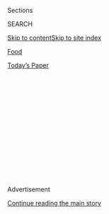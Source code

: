 <div id="app">

<div>

<div>

<div>

<div class="NYTAppHideMasthead css-1q2w90k e1suatyy0">

<div class="section css-ui9rw0 e1suatyy2">

<div class="css-eph4ug er09x8g0">

<div class="css-6n7j50">

</div>

<span class="css-1dv1kvn">Sections</span>

<div class="css-10488qs">

<span class="css-1dv1kvn">SEARCH</span>

</div>

[Skip to content](#site-content)[Skip to site
index](#site-index)

</div>

<div id="masthead-section-label" class="css-1wr3we4 eaxe0e00">

[Food](https://www.nytimes3xbfgragh.onion/section/food)

</div>

<div class="css-10698na e1huz5gh0">

</div>

</div>

<div id="masthead-bar-one" class="section hasLinks css-15hmgas e1csuq9d3">

<div class="css-uqyvli e1csuq9d0">

</div>

<div class="css-1uqjmks e1csuq9d1">

</div>

<div class="css-9e9ivx">

[](https://myaccount.nytimes3xbfgragh.onion/auth/login?response_type=cookie&client_id=vi)

</div>

<div class="css-1bvtpon e1csuq9d2">

[Today’s
Paper](https://www.nytimes3xbfgragh.onion/section/todayspaper)

</div>

</div>

</div>

</div>

<div data-aria-hidden="false">

<div id="site-content" data-role="main">

<div>

<div class="css-1aor85t" style="opacity:0.000000001;z-index:-1;visibility:hidden">

<div class="css-1hqnpie">

<div class="css-epjblv">

<span class="css-17xtcya">[Food](/section/food)</span><span class="css-x15j1o">|</span><span class="css-fwqvlz">Restaurant
Review: Wildair on the Lower East
Side</span>

</div>

<div class="css-k008qs">

<div class="css-1iwv8en">

<span class="css-18z7m18"></span>

<div>

</div>

</div>

<span class="css-1n6z4y">https://nyti.ms/1OiRk18</span>

<div class="css-1705lsu">

<div class="css-4xjgmj">

<div class="css-4skfbu" data-role="toolbar" data-aria-label="Social Media Share buttons, Save button, and Comments Panel with current comment count" data-testid="share-tools">

  - 
  - 
  - 
  - 
    
    <div class="css-6n7j50">
    
    </div>

  - 
  - 

</div>

</div>

</div>

</div>

</div>

</div>

<div class="css-13pd83m">

</div>

<div id="top-wrapper" class="css-1sy8kpn">

<div id="top-slug" class="css-l9onyx">

Advertisement

</div>

[Continue reading the main
story](#after-top)

<div class="ad top-wrapper" style="text-align:center;height:100%;display:block;min-height:250px">

<div id="top" class="place-ad" data-position="top" data-size-key="top">

</div>

</div>

<div id="after-top">

</div>

</div>

<div id="sponsor-wrapper" class="css-1hyfx7x">

<div id="sponsor-slug" class="css-19vbshk">

Supported by

</div>

[Continue reading the main
story](#after-sponsor)

<div id="sponsor" class="ad sponsor-wrapper" style="text-align:center;height:100%;display:block">

</div>

<div id="after-sponsor">

</div>

</div>

<div class="css-1vkm6nb ehdk2mb0">

# Restaurant Review: Wildair on the Lower East Side

</div>

<div class="sizeMedium layoutHorizontal css-1ccaq62 ejvbdkh1">

[](https://www.nytimes3xbfgragh.onion/slideshow/2015/10/07/dining/wildair.html)

<div class="css-5nx6oe">

## Wildair

<div class="css-1xhl2m">

10 Photos

View Slide Show
<span class="css-t4350i">›</span>

</div>

</div>

<div class="css-79elbk">

<div class="css-hyytny">

</div>

![](https://static01.graylady3jvrrxbe.onion/images/2015/10/07/dining/07REST-WILDAIR-slide-I9ZF/07REST-WILDAIR-slide-I9ZF-articleLarge.jpg?quality=75&auto=webp&disable=upscale)

</div>

<div class="css-17ai7jg e15qwgfe0">

<span class="css-16f3y1r e13ogyst0">Liz Barclay for The New York
Times</span>

</div>

</div>

<div class="css-170u9t6">

<div class="css-1c4e8vg" data-testid="restaurant-review-header">

<div class="css-83hgbf">

  - Wildair  
    <span class="css-z4hz5">★★</span>
    American
    $$
    <span>142 Orchard Street</span>
    646-964-5624

</div>

</div>

</div>

<div class="css-xt80pu e12qa4dv0">

<div class="css-18e8msd">

<div class="css-vp77d3 epjyd6m0">

<div class="css-1baulvz">

By [<span class="css-1baulvz last-byline" itemprop="name">Pete
Wells</span>](http://www.nytimes3xbfgragh.onion/by/pete-wells)

</div>

</div>

  - Oct. 6,
    2015

  - 
    
    <div class="css-4xjgmj">
    
    <div class="css-d8bdto" data-role="toolbar" data-aria-label="Social Media Share buttons, Save button, and Comments Panel with current comment count" data-testid="share-tools">
    
      - 
      - 
      - 
      - 
        
        <div class="css-6n7j50">
        
        </div>
    
      - 
      - 
    
    </div>
    
    </div>

</div>

</div>

<div class="section meteredContent css-1r7ky0e" name="articleBody" itemprop="articleBody">

<div class="css-1fanzo5 StoryBodyCompanionColumn">

<div class="css-53u6y8">

When serious, reputation-making restaurants run out of room on the walls
to hang all the awards, chefs open a cheaper, more casual restaurant
nearby. Like a dutiful younger brother, the second restaurant is
supposed to work harder, please more people, make fewer demands, be more
pragmatic and smile as the firstborn sucks up all the attention.

There is rarely any confusion about these roles. [Bouchon Bakery &
Café](http://www.thomaskeller.com/time-warner-new-york/bouchon-bakery-caf%C3%A9)
doesn’t try to waylay customers toddling toward [Per
Se](http://www.nytimes3xbfgragh.onion/2011/10/12/dining/reviews/per-se-nyc-restaurant-review.html)’s
blue door and tempt them into having a quiche and salad instead.

Sometimes, though, younger siblings who follow the rules can still pull
off some quiet subversion.

This summer, the chefs Jeremiah Stone and Fabian von Hauske opened a
wine bar two doors down Orchard Street from their showcase restaurant,
[Contra](http://www.nytimes3xbfgragh.onion/2014/03/12/dining/restaurant-review-contra-on-the-lower-east-side.html).
The new place, called [Wildair](http://www.wildair.nyc/), plays its part
exactly as written. And somehow, in a subtle and charming way, the kid
upstages his big brother.

Contra does laid-back refinement as well as any downtown restaurant, and
the two chefs pack an impressive amount of nuance into its six- or
seven-course set menus. Wildair is the one I want to go back to, though.
I want to camp out at a high table, taste everything new on the menu to
see whether it clicks and pillage the stash of natural wines like
Genghis Khan.

</div>

</div>

<div class="css-1fanzo5 StoryBodyCompanionColumn">

<div class="css-53u6y8">

Format matters. Contra’s is a concise tasting menu, and tasting menus
are the parchment scrolls on which chefs inscribe their Magna Cartas
with goose-quill flourishes. Wildair borrows its format from
contemporary European wine bars such as [Manfreds &
Vin](http://manfreds.dk/en/) in Copenhagen and [Le
Dauphin](http://www.restaurantledauphin.net/) in Paris, places that
extend a hand inviting us to try something new, drink a strange gamay
bottled by an ornery old hermit, eat a little of this and a little more
of that while we catch up, unwind and make plans. You visit Contra.
Wildair is a restaurant you can live in.

The food isn’t necessarily better, but it’s often more inventive. You
wouldn’t guess that from scanning the menu, reading down from oysters
and cheese to fried squid and steak. Mr. Stone and Mr. von Hauske are
serving familiar, likable food. But instead of tying them down, this
seems to have given them permission to lift off with extra altitude.

The squid is fried along with sliced lemons and sections of green onion.
Everything is contained in a golden shell that is implausibly light and
crunchy, with no hint of sogginess. Potato flour mixed with masa is the
secret of the batter. A garlic-powered squid-ink aioli gives the dish
some staying
power.

</div>

</div>

<div style="max-width:100%;margin:0 auto">

<div class="css-17dprlf" data-id="100000003859701" data-slug="embed-Pinterest-Restaurants" style="max-width:300px">

</div>

</div>

<div class="css-1fanzo5 StoryBodyCompanionColumn">

<div class="css-53u6y8">

The secret of Wildair’s white shrimp with celery is probably the shrimp
themselves, netted off the coast of Georgia. But the kitchen augments
their unmistakably wild flavor by patiently stewing them in
garlic-pimentón oil, heads and all.

</div>

</div>

<div class="css-1fanzo5 StoryBodyCompanionColumn">

<div class="css-53u6y8">

On my first two outings at Wildair, I passed up the pork rillettes,
suspecting that they were outsourced. They are not. They are beautifully
made on site, smooth and pinkish and creamy in a glass bowl sealed with
a white blanket of fat. I spread the rillettes on thin toast and took a
bite, letting the fat and its warm, holiday flavor of ginger and other
seasonings melt on my tongue.

I almost skipped the lettuce, too, suspecting that it was lettuce. I was
right about that but wrong about skipping it. With squiggles of
butter-and-caramelized-lettuce dressing insinuated into its folds and
some chopped pistachios on top, the sweet Little Gem lettuce makes for
one of those ideal salads that is as complicated as it needs to be and
no more.

The dream date for that lettuce would be the dry-aged Wagyu steak, slick
with melted beef fat and so tender it doesn’t seem entirely real. It
might have made me dizzy if I hadn’t already been reeling over the
price, $70 for roughly 25 ounces of meat, sliced from the bone, that two
companions and I ate while luxuriating in the oak-and-steel embrace of
Wildair’s stools. (The discomfort is more acute at the narrow counters
on either side of the dining room.)

For the average mortal’s budget, the beef tartare is a more accessible
lettuce partner. Chopped into bits that are big enough to chew, the meat
is crunchy with toasted buckwheat, hot with fresh horseradish, and sharp
with gratings of tangy smoked Cheddar.

Though the two chefs seem liberated by [cooking for a simple wine
bar](http://www.nytimes3xbfgragh.onion/2015/09/09/dining/a-blurry-line-between-bar-and-restaurant.html),
this freedom sometimes leads them off the path. Wet blobs of below-par
sea urchin had no business glopping up an excellent potato cake I ate in
the early summer. The texture of whole clams and flabby cubes of lardo
over griddled bread with spinach wasn’t as appealing as the flavor. The
kitchen may also want to cut the squid and green onions into smaller
pieces; you want to eat them with your fingers, but they’re so big you
almost need a knife and fork.

Mr. von Hauske is the baker of the two. The dense white sourdough with
the fantastically crisp crust that he makes at Contra is sold at
Wildair, too, this time with a dish of salted olive oil that catches
nicely in your throat. For dessert, he has come up with a very likable
panna cotta; the sweetness comes from soft shavings of watermelon
granite and a crumble of caramelized milk. There’s also a
chocolate-peanut butter tart that tastes exactly the way I’ve always
wished a Reese’s Peanut Butter Cup tasted.

One sign of how well Wildair works is that nearly everybody I know who
has dropped in has a story about discovering a new wine. The central
character in most of these stories is Jorge Riera, the wine director
here and at Contra and a soft-spoken but ardent advocate for winemakers
who believe in letting nature have its way. I owe him for introducing me
to a biodynamic fino sherry from Andalusia and an elegantly
honeysuckle-scented grenache blanc from Catalonia, among others.

Mr. Stone and Mr. von Hauske named their wine bar for a prizewinning
racehorse that lived in the neighborhood before the Civil War. Mr. von
Hauske believes it should be pronounced “willed air,” but almost
everybody calls the place “wild air.” Maybe everybody is wrong, or maybe
this is just a case of a younger sibling claiming its own identity.

</div>

</div>

</div>

<div>

</div>

<div>

</div>

<div>

</div>

<div>

<div id="bottom-wrapper" class="css-1ede5it">

<div id="bottom-slug" class="css-l9onyx">

Advertisement

</div>

[Continue reading the main
story](#after-bottom)

<div id="bottom" class="ad bottom-wrapper" style="text-align:center;height:100%;display:block;min-height:90px">

</div>

<div id="after-bottom">

</div>

</div>

</div>

</div>

</div>

## Site Index

<div>

</div>

## Site Information Navigation

  - [© <span>2020</span> <span>The New York Times
    Company</span>](https://help.nytimes3xbfgragh.onion/hc/en-us/articles/115014792127-Copyright-notice)

<!-- end list -->

  - [NYTCo](https://www.nytco.com/)
  - [Contact
    Us](https://help.nytimes3xbfgragh.onion/hc/en-us/articles/115015385887-Contact-Us)
  - [Work with us](https://www.nytco.com/careers/)
  - [Advertise](https://nytmediakit.com/)
  - [T Brand Studio](http://www.tbrandstudio.com/)
  - [Your Ad
    Choices](https://www.nytimes3xbfgragh.onion/privacy/cookie-policy#how-do-i-manage-trackers)
  - [Privacy](https://www.nytimes3xbfgragh.onion/privacy)
  - [Terms of
    Service](https://help.nytimes3xbfgragh.onion/hc/en-us/articles/115014893428-Terms-of-service)
  - [Terms of
    Sale](https://help.nytimes3xbfgragh.onion/hc/en-us/articles/115014893968-Terms-of-sale)
  - [Site
    Map](https://spiderbites.nytimes3xbfgragh.onion)
  - [Help](https://help.nytimes3xbfgragh.onion/hc/en-us)
  - [Subscriptions](https://www.nytimes3xbfgragh.onion/subscription?campaignId=37WXW)

</div>

</div>

</div>

</div>
